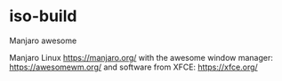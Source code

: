 # iso-build
Manjaro awesome

Manjaro Linux https://manjaro.org/ with the awesome window manager: https://awesomewm.org/
and software from XFCE: https://xfce.org/
